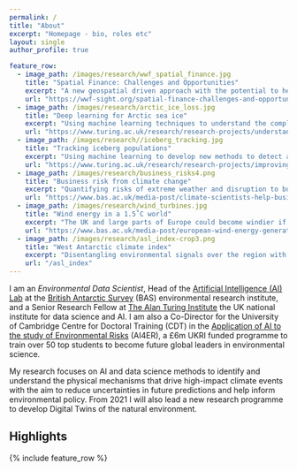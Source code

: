 ```yaml
---
permalink: /
title: "About"
excerpt: "Homepage - bio, roles etc"
layout: single
author_profile: true

feature_row:
  - image_path: /images/research/wwf_spatial_finance.jpg
    title: "Spatial Finance: Challenges and Opportunities"
    excerpt: "A new geospatial driven approach with the potential to help financial markets"
    url: "https://wwf-sight.org/spatial-finance-challenges-and-opportunities/"
  - image_path: /images/research/arctic_ice_loss.jpg
    title: "Deep learning for Arctic sea ice"
    excerpt: "Using machine learning techniques to understand the complex interactions between climate and Arctic sea ice"
    url: "https://www.turing.ac.uk/research/research-projects/understanding-arctic-sea-ice-loss"
  - image_path: /images/research//iceberg_tracking.jpg
    title: "Tracking iceberg populations"
    excerpt: "Using machine learning to develop new methods to detect and track icebergs in radar satellite imagery"
    url: "https://www.turing.ac.uk/research/research-projects/improving-tracking-iceberg-populations-southern-ocean"
  - image_path: /images/research/business_risks4.png
    title: "Business risk from climate change"
    excerpt: "Quantifying risks of extreme weather and disruption to businesses and supply chains"
    url: "https://www.bas.ac.uk/media-post/climate-scientists-help-businesses-tackle-climate-change/"
  - image_path: /images/research/wind_turbines.jpg
    title: "Wind energy in a 1.5˚C world"
    excerpt: "The UK and large parts of Europe could become windier if global temperatures reach 1.5˚C above pre-industrial levels"
    url: "https://www.bas.ac.uk/media-post/european-wind-energy-generation-potential-in-a-1-5%cb%9ac-warmer-world/"
  - image_path: /images/research/asl_index-crop3.png
    title: "West Antarctic climate index"
    excerpt: "Disentangling environmental signals over the region with greatest climate variability in the Southern Hemisphere"
    url: "/asl_index"
---
```


I am an _Environmental Data Scientist_, Head of the [Artificial Intelligence (AI) Lab](http://www.bas.ac.uk/ai) at the [British Antarctic Survey](http://www.bas.ac.uk) (BAS) environmental research institute, and a Senior Research Fellow at [The Alan Turing Institute](https://www.turing.ac.uk/) the UK national institute for data science and AI. 
I am also a Co-Director for the University of Cambridge Centre for Doctoral Training (CDT) in the [Application of AI to the study of Environmental Risks](https://ai4er-cdt.esc.cam.ac.uk/) (AI4ER), a £6m UKRI funded programme to train over 50 top students to become future global leaders in environmental science. 

My research focuses on AI and data science methods to identify and understand the physical mechanisms that drive high-impact climate events with the aim to reduce uncertainties in future predictions and help inform environmental policy. 
From 2021 I will also lead a new research programme to develop Digital Twins of the natural environment.

<!-- I am an _Environmental Data Scientist_ at the British Antarctic Survey ([BAS](http://www.bas.ac.uk))
and [The Alan Turing Institute](https://www.turing.ac.uk/).
My research focuses on artificial intelligence and data science 
to identify and understand the physical mechanisms that drive 
high-impact climate events with the aim to reduce uncertainties 
in future predictions and help inform environmental policy. 
I also lead a new research programme to develop Digital Twins of 
the natural environment. -->
 
<!-- My primary roles are: 
* Leader of the [BAS AI Lab](http://www.bas.ac.uk/ai)
* Senior Research Fellow at [The Alan Turing Institute](https://www.turing.ac.uk/)
* Co-Director of the UKRI Centre for Doctoral Training (CDT) in 
[AI for Environmental Risks (AI4ER)](https://ai4er-cdt.esc.cam.ac.uk/) at the University of Cambridge. -->

<!-- ---

<span style="color:red"> We are hiring:</span>
* [Postdoctoral Research Associate, Environmental Sensors](https://cezanneondemand.intervieweb.it/turing/jobs/postdoctoral_research_associate_environmental_sensors_11807/en/)
* [Postdoctoral Research Associate, Machine Learning and Food Security](https://cezanneondemand.intervieweb.it/turing/jobs/postdoctoral_research_associate_machine_learning_and_food_security_11818/en/)


--- -->

## Highlights

{% include feature_row %}
